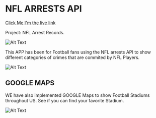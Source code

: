 # NFL ARRESTS API

[Click Me I'm the live link](https://hamayonhussain.github.io/NACD/)


Project: NFL Arrest Records.

![Alt Text](https://media.giphy.com/media/ofM4yiAivjgUo/giphy.gif)

This APP has been for Football fans using the NFL arrests API to show different categories of crimes that are commited by NFL Players.

![Alt Text](https://media.giphy.com/media/l0Exl9psRODcQgaIM/giphy.gif)

## GOOGLE MAPS

WE have also implemented GOOGLE Maps to show Football Stadiums throughout US. See if you can find your favorite Stadium.

![Alt Text](https://media.giphy.com/media/xT1R9ZMXG6sXHIimgU/giphy.gif)
